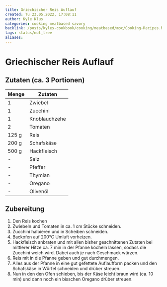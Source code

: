 ```yaml
---
title: Griechischer Reis Auflauf
created: Tu 23.05.2022, 17:08:11
author: Kyle Klus
categories: cooking meatbased savory
backlink: /posts/kyles-cookbook/cooking/meatbased/moc/Cooking-Recipes.html
tags: status/not_tree
aliases:
---
```


# Griechischer Reis Auflauf

## Zutaten (ca. 3 Portionen)

| Menge            | Zutaten          |
| ---------------- | ---------------- |
| 1                | Zwiebel          |
| 1                | Zucchini         |
| 1                | Knoblauchzehe    |
| 2                | Tomaten          |
| 125 g             | Reis             |
| 200 g             | Schafskäse       |
| 500 g             | Hackfleisch      |
| -                | Salz             |
| -                | Pfeffer          |
| -                | Thymian          |
| -                | Oregano          |
| -                | Olivenöl         |

## Zubereitung

1. Den Reis kochen
2. Zwiebeln und Tomaten in ca. 1 cm Stücke schneiden.
3. Zucchini halbieren und in Scheiben schneiden.
4. Backofen auf 200°C Umluft vorheizen.
5. Hackfleisch anbraten und mit allen bisher geschnittenen Zutaten bei mittlerer Hitze ca. 7 min in der Pfanne köcheln lassen, sodass die Zucchini weich wird. Dabei auch je nach Geschmack würzen.
6. Reis mit in die Pfanne geben und gut durchmengen.
7. Alles aus der Pfanne in eine gut gefettete Auflaufform packen und den Schafskäse in Würfel schneiden und drüber streuen.
8. Nun in den den Ofen schieben, bis der Käse leicht braun wird (ca. 10 min) und dann noch ein bisschen Oregano drüber streuen.
